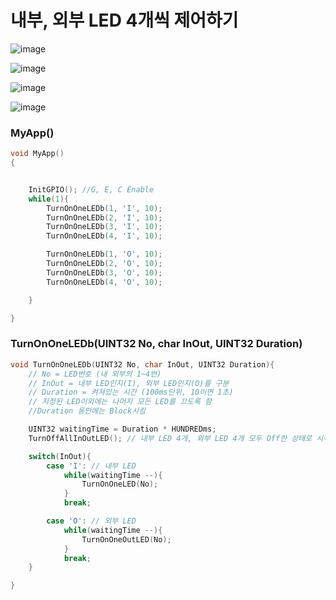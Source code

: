 # 내부, 외부 LED 4개씩 제어하기


![image](https://user-images.githubusercontent.com/61939286/173383725-50dfa0cd-d8aa-41a5-bcc5-ec4c24508a74.png)

![image](https://user-images.githubusercontent.com/61939286/173383742-306516af-a1d7-4b6f-b33d-db921602e231.png)



![image](https://user-images.githubusercontent.com/61939286/168562324-4c2db5bf-3daa-4900-91de-a5475206f512.png)


![image](https://user-images.githubusercontent.com/61939286/168562206-b237b752-1606-4515-9f27-abcd9db11f36.png)


### MyApp()
```c
void MyApp()
{


	InitGPIO(); //G, E, C Enable
	while(1){
		TurnOnOneLEDb(1, 'I', 10);
		TurnOnOneLEDb(2, 'I', 10);
		TurnOnOneLEDb(3, 'I', 10);
		TurnOnOneLEDb(4, 'I', 10);

		TurnOnOneLEDb(1, 'O', 10);
		TurnOnOneLEDb(2, 'O', 10);
		TurnOnOneLEDb(3, 'O', 10);
		TurnOnOneLEDb(4, 'O', 10);

	}

}

```

### TurnOnOneLEDb(UINT32 No, char InOut, UINT32 Duration)
```c
void TurnOnOneLEDb(UINT32 No, char InOut, UINT32 Duration){
	// No = LED번호 (내 외부의 1~4번)
	// InOut = 내부 LED인지(I), 외부 LED인지(O)를 구분
	// Duration = 켜져있는 시간 (100ms단위, 10이면 1초)
	// 지정된 LED이외에는 나머지 모든 LED를 끄도록 함
	//Duration 동안에는 Block시킴

	UINT32 waitingTime = Duration * HUNDREDms;
	TurnOffAllInOutLED(); // 내부 LED 4개, 외부 LED 4개 모두 Off한 상태로 시작

	switch(InOut){
		case 'I': // 내부 LED
			while(waitingTime --){
				TurnOnOneLED(No);
			}
			break;

		case 'O': // 외부 LED
			while(waitingTime --){
				TurnOnOneOutLED(No);
			}
			break;
	}

}
```
